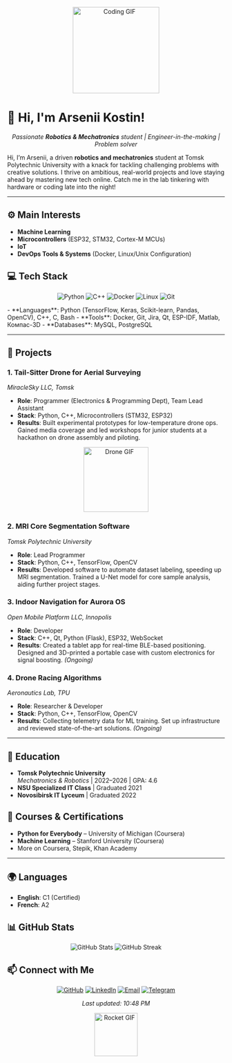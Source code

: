 <p align="center">
  <img src="https://media.giphy.com/media/3o7bu3XilJ5BOiSGic/giphy.gif" width="200" alt="Coding GIF">
</p>

# 👋 Hi, I'm Arsenii Kostin!  

<p align="center">
  <em>Passionate <b>Robotics & Mechatronics</b> student | Engineer-in-the-making | Problem solver</em>
</p>

Hi, I’m Arsenii, a driven **robotics and mechatronics** student at Tomsk Polytechnic University with a knack for tackling challenging problems with creative solutions. I thrive on ambitious, real-world projects and love staying ahead by mastering new tech online. Catch me in the lab tinkering with hardware or coding late into the night!  

---

## ⚙️ Main Interests  
- **Machine Learning**  
- **Microcontrollers** (ESP32, STM32, Cortex-M MCUs)  
- **IoT**  
- **DevOps Tools & Systems** (Docker, Linux/Unix Configuration)  

## 💻 Tech Stack  
<p align="center">
  <img src="https://img.shields.io/badge/Python-3776AB?style=flat&logo=python&logoColor=white" alt="Python">
  <img src="https://img.shields.io/badge/C++-00599C?style=flat&logo=c%2B%2B&logoColor=white" alt="C++">
  <img src="https://img.shields.io/badge/Docker-2496ED?style=flat&logo=docker&logoColor=white" alt="Docker">
  <img src="https://img.shields.io/badge/Linux-FCC624?style=flat&logo=linux&logoColor=black" alt="Linux">
  <img src="https://img.shields.io/badge/Git-F05032?style=flat&logo=git&logoColor=white" alt="Git">
</p>
- **Languages**: Python (TensorFlow, Keras, Scikit-learn, Pandas, OpenCV), C++, C, Bash  
- **Tools**: Docker, Git, Jira, Qt, ESP-IDF, Matlab, Компас-3D  
- **Databases**: MySQL, PostgreSQL  

---

## 🚀 Projects  

### 1. **Tail-Sitter Drone for Aerial Surveying**  
*MiracleSky LLC, Tomsk*  
- **Role**: Programmer (Electronics & Programming Dept), Team Lead Assistant  
- **Stack**: Python, C++, Microcontrollers (STM32, ESP32)  
- **Results**: Built experimental prototypes for low-temperature drone ops. Gained media coverage and led workshops for junior students at a hackathon on drone assembly and piloting.  
<p align="center">
  <img src="https://media.giphy.com/media/l0ExjZ7krNqsExrji/giphy.gif" width="150" alt="Drone GIF">
</p>

### 2. **MRI Core Segmentation Software**  
*Tomsk Polytechnic University*  
- **Role**: Lead Programmer  
- **Stack**: Python, C++, TensorFlow, OpenCV  
- **Results**: Developed software to automate dataset labeling, speeding up MRI segmentation. Trained a U-Net model for core sample analysis, aiding further project stages.  

### 3. **Indoor Navigation for Aurora OS**  
*Open Mobile Platform LLC, Innopolis*  
- **Role**: Developer  
- **Stack**: C++, Qt, Python (Flask), ESP32, WebSocket  
- **Results**: Created a tablet app for real-time BLE-based positioning. Designed and 3D-printed a portable case with custom electronics for signal boosting. *(Ongoing)*  

### 4. **Drone Racing Algorithms**  
*Aeronautics Lab, TPU*  
- **Role**: Researcher & Developer  
- **Stack**: Python, C++, TensorFlow, OpenCV  
- **Results**: Collecting telemetry data for ML training. Set up infrastructure and reviewed state-of-the-art solutions. *(Ongoing)*  

---

## 🌟 Education  
- **Tomsk Polytechnic University**  
  *Mechatronics & Robotics* | 2022–2026 | GPA: 4.6  
- **NSU Specialized IT Class** | Graduated 2021  
- **Novosibirsk IT Lyceum** | Graduated 2022  

## 📜 Courses & Certifications  
- **Python for Everybody** – University of Michigan (Coursera)  
- **Machine Learning** – Stanford University (Coursera)  
- More on Coursera, Stepik, Khan Academy  

---

## 🌍 Languages  
- **English**: C1 (Certified)  
- **French**: A2  

## 📊 GitHub Stats  
<p align="center">
  <img src="https://github-readme-stats.vercel.app/api?username=arskstn&show_icons=true&theme=tokyonight" alt="GitHub Stats">
  <img src="https://github-readme-streak-stats.herokuapp.com/?user=arskstn&theme=tokyonight" alt="GitHub Streak">
</p>

## 📫 Connect with Me  
<p align="center">
  <a href="https://github.com/arskstn"><img src="https://img.shields.io/badge/GitHub-181717?style=flat&logo=github&logoColor=white" alt="GitHub"></a>
  <a href="https://www.linkedin.com/in/arsenii-k-b11189354/"><img src="https://img.shields.io/badge/LinkedIn-0077B5?style=flat&logo=linkedin&logoColor=white" alt="LinkedIn"></a>
  <a href="mailto:ars.kstn@gmail.com"><img src="https://img.shields.io/badge/Email-D14836?style=flat&logo=gmail&logoColor=white" alt="Email"></a>
  <a href="https://t.me/arskstn"><img src="https://img.shields.io/badge/Telegram-0088cc?style=flat&logo=telegram&logoColor=white" alt="Telegram"></a>
</p>

<p align="center">
  <em>Last updated: 10:48 PM</em>
</p>

<p align="center">
  <img src="https://media.giphy.com/media/26tPplGWjN0xLybiU/giphy.gif" width="100" alt="Rocket GIF">
</p>
